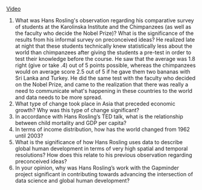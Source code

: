 [Video](https://www.ted.com/talks/hans_rosling_the_best_stats_you_ve_ever_seen?language=en)
1. What was Hans Rosling's observation regarding his comparative survey of students at the Karolinska Institute and the Chimpanzees (as well as the faculty who decide the Nobel Prize)? What is the significance of the results from his informal survey on preconceived ideas?
He realized late at night that these students technically knew statistically less about the world than chimpanzees after giving the students a pre-test in order to test their knowledge before the course. He saw that the average was 1.8 right (give or take .4) out of 5 points possible, whereas the chimpanzees would on average score 2.5 out of 5 if he gave them two bananas with Sri Lanka and Turkey. He did the same test with the faculty who decided on the Nobel Prize, and came to the realization that there was really a need to communicate what's happening in these countries to the world and data needs to be more spread.  
4. What type of change took place in Asia that preceded economic growth? Why was this type of change significant?
5. In accordance with Hans Rosling’s TED talk, what is the relationship between child mortality and GDP per capita?
6. In terms of income distribution, how has the world changed from 1962 until 2003?
7. What is the significance of how Hans Rosling uses data to describe global human development in terms of very high spatial and temporal resolutions? How does this relate to his previous observation regarding preconceived ideas?
8. In your opinion, why was Hans Rosling’s work with the Gapminder project significant in contributing towards advancing the intersection of data science and global human development?
